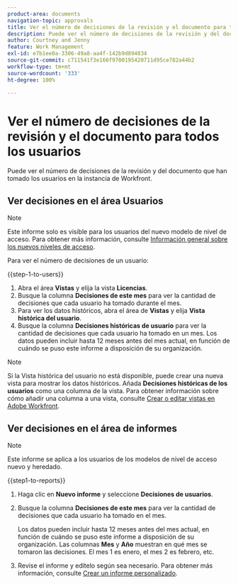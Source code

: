 ```yaml
---
product-area: documents
navigation-topic: approvals
title: Ver el número de decisiones de la revisión y el documento para todos los usuarios
description: Puede ver el número de decisiones de la revisión y del documento que han tomado los usuarios en la instancia de Workfront.
author: Courtney and Jenny
feature: Work Management
exl-id: e7b1ee0a-3306-49a8-aa4f-142b9d894834
source-git-commit: c711541f3e166f9700195420711d95ce782a44b2
workflow-type: tm+mt
source-wordcount: '333'
ht-degree: 100%

---
```



# Ver el número de decisiones de la revisión y el documento para todos los usuarios

Puede ver el número de decisiones de la revisión y del documento que han tomado los usuarios en la instancia de Workfront.

## Ver decisiones en el área Usuarios

>[!NOTE]
>
>Este informe solo es visible para los usuarios del nuevo modelo de nivel de acceso. Para obtener más información, consulte [Información general sobre los nuevos niveles de acceso](/help/quicksilver/administration-and-setup/add-users/how-access-levels-work/access-level-overview.md).

Para ver el número de decisiones de un usuario:

{{step-1-to-users}}

1. Abra el área **Vistas** y elija la vista **Licencias**.
1. Busque la columna **Decisiones de este mes** para ver la cantidad de decisiones que cada usuario ha tomado durante el mes.
1. Para ver los datos históricos, abra el área de **Vistas** y elija **Vista histórica del usuario**.
1. Busque la columna **Decisiones históricas de usuario** para ver la cantidad de decisiones que cada usuario ha tomado en un mes. Los datos pueden incluir hasta 12 meses antes del mes actual, en función de cuándo se puso este informe a disposición de su organización.

>[!NOTE]
>
>Si la Vista histórica del usuario no está disponible, puede crear una nueva vista para mostrar los datos históricos. Añada **Decisiones históricas de los usuarios** como una columna de la vista. Para obtener información sobre cómo añadir una columna a una vista, consulte [Crear o editar vistas en Adobe Workfront](/help/quicksilver/reports-and-dashboards/reports/reporting-elements/create-edit-views.md).


## Ver decisiones en el área de informes

>[!NOTE]
>
>Este informe se aplica a los usuarios de los modelos de nivel de acceso nuevo y heredado.

{{step1-to-reports}}

1. Haga clic en **Nuevo informe** y seleccione **Decisiones de usuarios**.
1. Busque la columna **Decisiones de este mes** para ver la cantidad de decisiones que cada usuario ha tomado en el mes.

   Los datos pueden incluir hasta 12 meses antes del mes actual, en función de cuándo se puso este informe a disposición de su organización. Las columnas **Mes** y **Año** muestran en qué mes se tomaron las decisiones. El mes 1 es enero, el mes 2 es febrero, etc.

1. Revise el informe y edítelo según sea necesario. Para obtener más información, consulte [Crear un informe personalizado](/help/quicksilver/reports-and-dashboards/reports/creating-and-managing-reports/create-custom-report.md).

